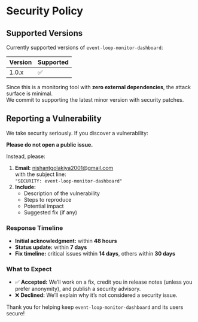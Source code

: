 # Security Policy

## Supported Versions

Currently supported versions of `event-loop-monitor-dashboard`:

| Version | Supported          |
| -------- | ------------------ |
| 1.0.x    | :white_check_mark: |

Since this is a monitoring tool with **zero external dependencies**, the attack surface is minimal.  
We commit to supporting the latest minor version with security patches.

## Reporting a Vulnerability

We take security seriously. If you discover a vulnerability:

**Please do not open a public issue.**

Instead, please:

1. **Email:** [nishantgolakiya2001@gmail.com](mailto:nishantgolakiya2001@gmail.com)  
   with the subject line:  
   `"SECURITY: event-loop-monitor-dashboard"`
2. **Include:**
   - Description of the vulnerability  
   - Steps to reproduce  
   - Potential impact  
   - Suggested fix (if any)

### Response Timeline

- **Initial acknowledgment:** within **48 hours**  
- **Status update:** within **7 days**  
- **Fix timeline:** critical issues within **14 days**, others within **30 days**

### What to Expect

- ✅ **Accepted:** We’ll work on a fix, credit you in release notes (unless you prefer anonymity), and publish a security advisory.  
- ❌ **Declined:** We’ll explain why it’s not considered a security issue.

Thank you for helping keep `event-loop-monitor-dashboard` and its users secure!
